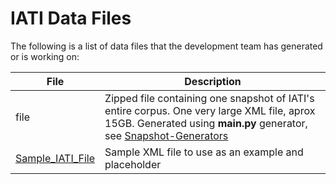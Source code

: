 # IATI Data Files

The following is a list of data files that the development team has generated or is working on:

| File  | Description |
| ------------- | ------------- |
| file  | Zipped file containing one snapshot of IATI's entire corpus. One very large XML file, aprox 15GB. Generated using **main.py** generator, see [Snapshot-Generators](https://github.com/Donator-ai/Development-Lab/tree/main/IATI-Plus/Snapshot-Generator)  |
| [Sample_IATI_File](https://github.com/Donator-ai/Development-Lab/blob/main/IATI-Plus/IATI-Data/sample_IATI_file.xml)  | Sample XML file to use as an example and placeholder  |
